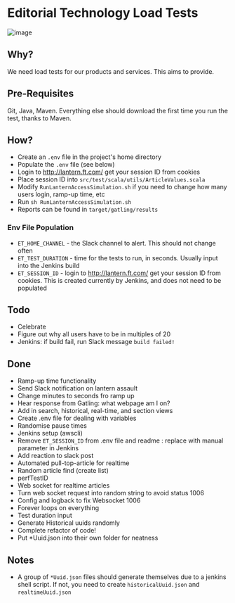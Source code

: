 # Editorial Technology Load Tests

![image](http://gatling.io/images/gatling-logo.png)

## Why?
We need load tests for our products and services. This aims to provide.

## Pre-Requisites
Git, Java, Maven. Everything else should download the first time you run the test, thanks to Maven.

## How?
- Create an `.env` file in the project's home directory
- Populate the `.env` file (see below)
- Login to http://lantern.ft.com/ get your session ID from cookies
- Place session ID into `src/test/scala/utils/ArticleValues.scala`
- Modify `RunLanternAccessSimulation.sh` if you need to change how many users login, ramp-up time, etc 
- Run `sh RunLanternAccessSimulation.sh`
- Reports can be found in `target/gatling/results`

### Env File Population
- `ET_HOME_CHANNEL` - the Slack channel to alert. This should not change often
- `ET_TEST_DURATION` - time for the tests to run, in seconds. Usually input into the Jenkins build
- `ET_SESSION_ID` - login to http://lantern.ft.com/ get your session ID from cookies. This is created currently by Jenkins, and does not need to be populated

## Todo
- Celebrate
- Figure out why all users have to be in multiples of 20
- Jenkins: if build fail, run Slack message `build failed!`

## Done
- Ramp-up time functionality
- Send Slack notification on lantern assault
- Change minutes to seconds fro ramp up
- Hear response from Gatling: what webpage am I on?
- Add in search, historical, real-time, and section views
- Create .env file for dealing with variables
- Randomise pause times
- Jenkins setup (awscli)
- Remove `ET_SESSION_ID` from .env file and readme : replace with manual parameter in Jenkins
- Add reaction to slack post
- Automated pull-top-article for realtime
- Random article find (create list)
- perfTestID
- Web socket for realtime articles
- Turn web socket request into random string to avoid status 1006
- Config and logback to fix Websocket 1006
- Forever loops on everything
- Test duration input
- Generate Historical uuids randomly
- Complete refactor of code!
- Put *Uuid.json into their own folder for neatness

## Notes
- A group of `*Uuid.json` files should generate themselves due to a jenkins shell script. If not, you need to create `historicalUuid.json` and `realtimeUuid.json`
